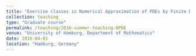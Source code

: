```yaml
---
title: "Exercise classes in Numerical Approximation of PDEs by Finite Difference and Finite Volume Methods"
collection: teaching
type: "Graduate course"
permalink: /teaching/2016-summer-teaching-NPDE
venue: "University of Hamburg, Department of Mathematics"
date: 2016-04-01 
location: "Hamburg, Germany"
---
```

